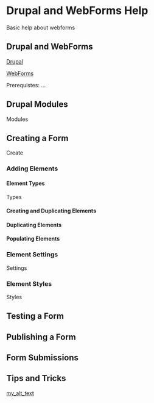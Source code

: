 # Drupal and WebForms Help
Basic help about webforms

## Drupal and WebForms
[Drupal](https://www.google.com)

[WebForms](https://www.google.com)

Prerequistes: ...

## Drupal Modules
Modules

## Creating a Form
Create

### Adding Elements
#### Element Types
Types

#### Creating and Duplicating Elements

#### Duplicating Elements

#### Populating Elements

### Element Settings
Settings

### Element Styles
Styles

## Testing a Form

## Publishing a Form

## Form Submissions

## Tips and Tricks

[my_alt_text](https://github.com/OpenConceptConsulting/webform-help/tree/master/images/1.png  "1")


